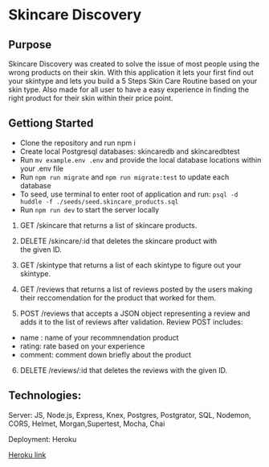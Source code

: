 # Skincare Discovery

## Purpose

Skincare Discovery was created to solve the issue of most people using the wrong products on their skin. 
With this application it lets your first find out your skintype and lets you build a 5 Steps Skin Care Routine based on your skin type. Also made for all user to have a easy experience in finding the right product for their skin within their price point. 


## Gettiong Started

- Clone the repository and run npm i
- Create local Postgresql databases: skincaredb and skincaredbtest
- Run `mv example.env .env` and provide the local database locations within your .env file
- Run `npm run migrate` and `npm run migrate:test` to update each database
- To seed, use terminal to enter root of application and run: `psql -d huddle -f ./seeds/seed.skincare_products.sql`
- Run `npm run dev` to start the server locally



1. GET /skincare that returns a list of skincare products. 

2. DELETE /skincare/:id that deletes the skincare product with   
  the given ID.

3. GET /skintype that returns a list of each skintype to figure out your skintype.

4. GET /reviews that returns a list of reviews posted by the users making their reccomendation for the product that worked for them.

5. POST /reviews that accepts a JSON object representing a review and adds it to the list of reviews after validation.
  Review POST includes: 
 - name : name of your recommnendation product 
 - rating: rate based on your experience 
 - comment: comment down briefly about the product
 
 
6. DELETE /reviews/:id that deletes the reviews with the given ID.



## Technologies: 

  Server: JS, Node.js, Express, Knex, Postgres, Postgrator, SQL, Nodemon, CORS, Helmet, Morgan,Supertest, Mocha, Chai

  Deployment: Heroku

[Heroku link](https://ancient-woodland-71089.herokuapp.com/)

